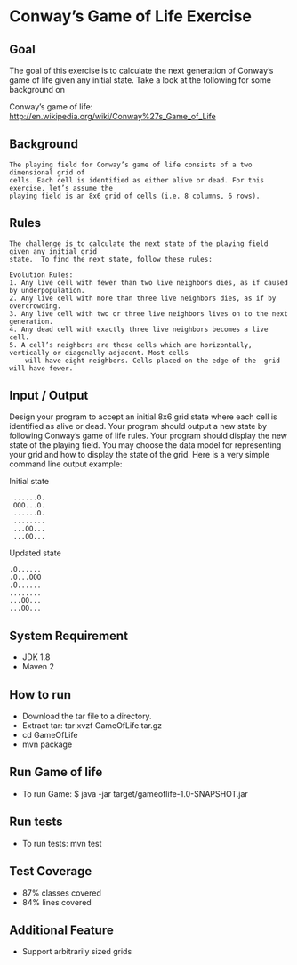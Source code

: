 # Conway’s Game of Life	Exercise

## Goal

The	goal of this exercise is to	calculate the next generation of Conway’s game of life
given any initial state. Take a look at the	following for some background on

Conway’s game of life:
http://en.wikipedia.org/wiki/Conway%27s_Game_of_Life

## Background

    The	playing field for Conway’s game	of life consists of	a two dimensional grid of
    cells. Each cell is	identified as either alive or dead.	For	this exercise, let’s assume	the
    playing	field is an 8x6	grid of	cells (i.e. 8 columns, 6 rows).


## Rules
    The	challenge is to calculate the next state of	the	playing	field given	any	initial	grid
    state.	To find	the	next state,	follow these rules:

    Evolution Rules:
    1. Any live cell with fewer than two live neighbors	dies, as if	caused by underpopulation.
    2. Any live	cell with more than	three live neighbors dies, as if by	overcrowding.
    3. Any live	cell with two or three live	neighbors lives	on to the next generation.
    4. Any dead	cell with exactly three	live neighbors becomes a live cell.
    5. A cell’s	neighbors are those	cells which	are	horizontally, vertically or diagonally adjacent. Most cells
        will have eight neighbors. Cells placed on the edge	of the	grid will have fewer.

## Input	/	Output
Design	your	program	to accept	an	initial	8x6 grid	state	where	each	cell	is	identified
as	alive	or	dead.	Your	program	should	output	a	new	state	by	following	Conway’s
game	of	life	rules.	Your	program	should	display	the	new	state	of	the	playing	field.
You	may	choose	the	data	model for	representing	your	grid and	how	to	display	the
state	of	the	grid.	Here	is	a	very	simple	command	line	output	example:

Initial	state
```
 ......O.
 OOO...O.
 ......O.
 ........
 ...OO...
 ...OO...
```
 Updated state
 ```
.O......
.O...OOO
.O......
........
...OO...
...OO...
```

## System Requirement
* JDK 1.8
* Maven 2

## How to run

* Download the tar file to a directory.
* Extract tar: tar xvzf GameOfLife.tar.gz
* cd GameOfLife
* mvn package

## Run Game of life
* To run Game: $ java -jar target/gameoflife-1.0-SNAPSHOT.jar

## Run tests
* To run tests: mvn test

## Test Coverage
* 87% classes covered
* 84% lines covered

## Additional Feature
* Support arbitrarily sized	grids

